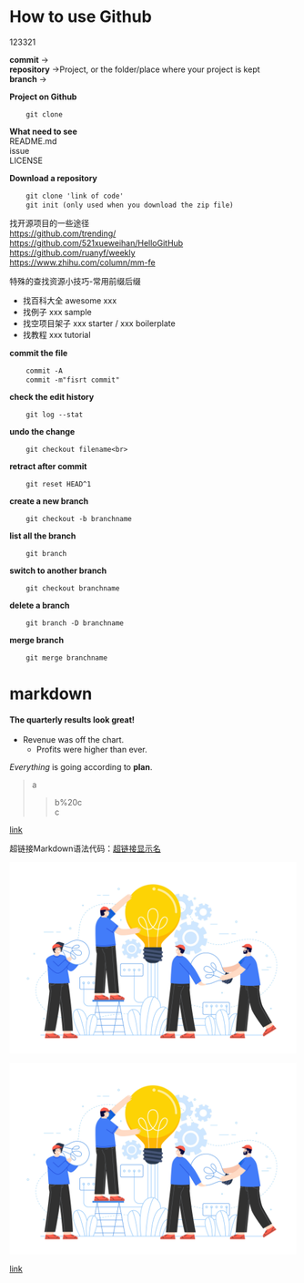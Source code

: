 # How to use Github

123321

**commit** -><br>
**repository** ->Project, or the folder/place where your project is kept<br>
**branch** ->

**Project on Github** <br>

        git clone

**What need to see**<br>
README.md<br>
issue<br>
LICENSE<br>

**Download a repository**<br>

        git clone 'link of code'
        git init (only used when you download the zip file)

找开源项目的一些途径<br>
https://github.com/trending/<br>
https://github.com/521xueweihan/HelloGitHub<br>
https://github.com/ruanyf/weekly<br>
https://www.zhihu.com/column/mm-fe

特殊的查找资源小技巧-常用前缀后缀<br>
* 找百科大全 awesome xxx<br>
* 找例子 xxx sample<br>
* 找空项目架子 xxx starter / xxx boilerplate<br>
* 找教程  xxx tutorial

**commit the file**

        commit -A
        commit -m"fisrt commit"

**check the edit history**

        git log --stat

**undo the change**

        git checkout filename<br>

**retract after commit**

        git reset HEAD^1

**create a new branch**

        git checkout -b branchname

**list all the branch**

        git branch

**switch to another branch**

        git checkout branchname

**delete a branch**

        git branch -D branchname

**merge branch**

        git merge branchname

# markdown
#### The quarterly results look great!

- Revenue was off the chart.
    - Profits were higher than ever.

 *Everything* is going according to **plan**.

 > a
 >
 >>b%20c<br>
 c

 [link](f%20c)

超链接Markdown语法代码：[超链接显示名](超链接地址 "超链接title")

![这是图片](3081672.jpg "picture")

[![这是图片](3081672.jpg "有链接的图片")](https://markdown.com.cn/basic-syntax/images.html)

[link](AT&amp;T)
